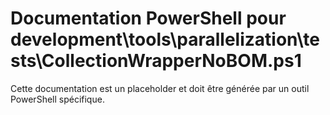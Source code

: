 # Documentation PowerShell pour development\tools\parallelization\tests\CollectionWrapperNoBOM.ps1

Cette documentation est un placeholder et doit être générée par un outil PowerShell spécifique.
